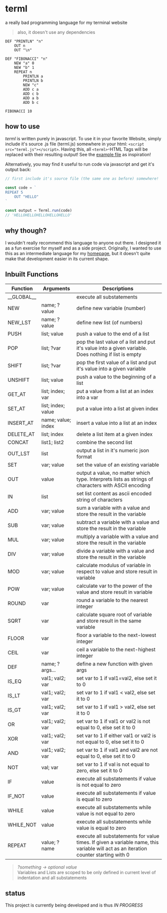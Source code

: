 # terml
a really bad programming language for my terminal website  
> also, it doesn't use any dependencies

```terml
DEF "PRINTLN" "n"
    OUT n
    OUT "\n"

DEF "FIBONACCI" "n"
    NEW "a" 0
    NEW "b" 1
    REPEAT n
        PRINTLN a
        PRINTLN b
        NEW "c"
        ADD c a
        ADD c b
        ADD a b
        ADD b c

FIBONACCI 10
```

## how to use

*terml* is written purely in javascript. To use it in your favorite Website, simply include it's source .js file (terml.js) somewhere in your html:
`<script src="terml.js"></script>`. Having this, all `<terml>`-HTML Tags will be replaced with their resulting output! See the [example file](https://github.com/noel-friedrich/terml/blob/main/example.html) as inspiration!


Alternatively, you may find it useful to run code via javascript and get it's output back:
```js
// first include it's source file (the same one as before) somewhere!

const code = `
REPEAT 5
    OUT "HELLO"
`

const output = Terml.run(code)
// 'HELLOHELLOHELLOHELLOHELLO'
```

## why though?

I wouldn't really recommend this language to anyone out there. I designed it as a fun exercise for myself and as a side project. Originally, I wanted to use this as an intermediate language for my [homepage](https://github.com/noel-friedrich/terminal), but it doesn't quite make that development easier in its current shape.

## Inbuilt Functions

| Function | Arguments | Descriptions |
| -------- | --------- | ------------ |
| \_\_GLOBAL\_\_ | | execute all substatements |
| NEW | name; ?value | define new variable (number) |
| NEW_LST | name; ?value | define new list (of numbers) |
| PUSH | list; value | push a value to the end of a list |
| POP | list; ?var | pop the last value of a list and put it's value into a given variable. Does nothing if list is empty |
| SHIFT | list; ?var | pop the first value of a list and put it's value into a given variable |
| UNSHIFT | list; value | push a value to the beginning of a list |
| GET_AT | list; index; var | put a value from a list at an index into a var |
| SET_AT | list; index; value | put a value into a list at given index |
| INSERT_AT | name; value; index | insert a value into a list at an index |
| DELETE_AT | list; index | delete a list item at a given index |
| CONCAT | list1; list2 | combine the second list |
| OUT_LST | list | output a list in it's numeric json format | 
| SET | var; value | set the value of an existing variable |
| OUT | value | output a value, no matter which type. Interprets lists as strings of characters with ASCII encoding |
| IN | list | set list content as ascii encoded string of characters |
| ADD | var; value | sum a variable with a value and store the result in the variable |
| SUB | var; value | subtract a variable with a value and store the result in the variable |
| MUL | var; value | multiply a variable with a value and store the result in the variable |
| DIV | var; value | divide a variable with a value and store the result in the variable |
| MOD | var; value | calculate modulus of variable in respect to value and store result in variable |
| POW | var; value | calculate var to the power of the value and store result in variable |
| ROUND | var | round a variable to the nearest integer |
| SQRT | var | calculate square root of variable and store result in the same variable |
| FLOOR | var | floor a variable to the next-lowest integer |
| CEIL | var | ceil a variable to the next-highest integer |
| DEF | name; ?args... | define a new function with given args |
| IS_EQ | val1; val2; var | set var to 1 if val1=val2, else set it to 0 |
| IS_LT | val1; val2; var | set var to 1 if val1 < val2, else set it to 0 |
| IS_GT | val1; val2; var | set var to 1 if val1 > val2, else set it to 0 |
| OR | val1; val2; var | set var to 1 if val1 or val2 is not equal to 0, else set it to 0 |
| XOR | val1; val2; var | set var to 1 if either val1 or val2 is not equal to 0, else set it to 0 |
| AND | val1; val2; var | set var to 1 if val1 and val2 are not equal to 0, else set it to 0 |
| NOT | val; var | set var to 1 if val is not equal to zero, else set it to 0 |
| IF | value | execute all substatements if value is not equal to zero |
| IF_NOT | value | execute all substatements if value is equal to zero |
| WHILE | value | execute all substatements while value is not equal to zero |
| WHILE_NOT | value | execute all substatements while value is equal to zero |
| REPEAT | value; ?name | execute all substatements for value times. If given a variable name, this variable will act as an iteration counter starting with 0 |

> *?something -> optional value*  
> Variables and Lists are scoped to be only defined in current level of indentation and all substatements

## status

This project is currently being developed and is thus *IN PROGRESS*
